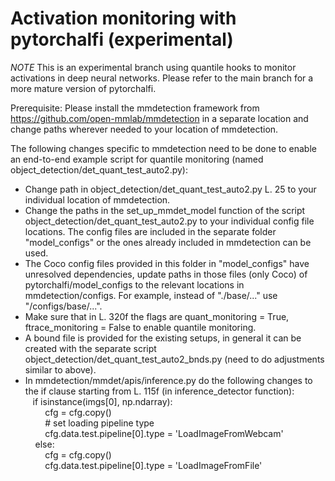 # Activation monitoring with pytorchalfi (experimental)

*NOTE* This is an experimental branch using quantile hooks to monitor activations in deep neural networks.
Please refer to the main branch for a more mature version of pytorchalfi.

Prerequisite:
Please install the mmdetection framework from https://github.com/open-mmlab/mmdetection in a separate location and change paths wherever needed to your location of mmdetection.

The following changes specific to mmdetection need to be done to enable an end-to-end example script for quantile monitoring (named object_detection/det_quant_test_auto2.py):
- Change path in object_detection/det_quant_test_auto2.py L. 25 to your individual location of mmdetection.
- Change the paths in the set_up_mmdet_model function of the script object_detection/det_quant_test_auto2.py to your individual config file locations. The config files are included in the separate folder "model_configs" or the ones already included in mmdetection can be used.
- The Coco config files provided in this folder in "model_configs" have unresolved dependencies, update paths in those files (only Coco) of pytorchalfi/model_configs to the relevant locations in mmdetection/configs. For example, instead of "./base/..." use "<path-to-mmdetection>/configs/base/...".
- Make sure that in L. 320f the flags are quant_monitoring = True, ftrace_monitoring = False to enable quantile monitoring.
- A bound file is provided for the existing setups, in general it can be created with the separate script object_detection/det_quant_test_auto2_bnds.py (need to do adjustments similar to above).
- In mmdetection/mmdet/apis/inference.py do the following changes to the if clause starting from L. 115f (in inference_detector function):  
   if isinstance(imgs[0], np.ndarray):  
        cfg = cfg.copy()  
        # set loading pipeline type  
        cfg.data.test.pipeline[0].type = 'LoadImageFromWebcam'  
    else:  
        cfg = cfg.copy()  
        cfg.data.test.pipeline[0].type = 'LoadImageFromFile'  

